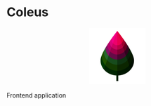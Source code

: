 # Coleus

<p align="center">
    <img src="screenshots/logo.png" width="128" />
</p>

Frontend application

